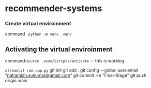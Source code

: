# recommender-systems
### Create virtual enviroinment
command `` python -m venv .venv``

## Activating the virtual enviroinment
command:``source .venv/Scripts/activate`` -- this is working

``streamlit run app.py``
git init
git add .
git config --global user.email "natramizh.sukumar@gmail.com"
git commit -m "Final-Stage"
git push origin main